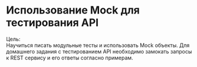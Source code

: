 # Использование Mock для тестирования API

Цель:<br>
Научиться писать модульные тесты и использовать Mock объекты.
Для домашнего задания с тестированием API необходимо замокать запросы к REST сервису и его ответы согласно примерам.
